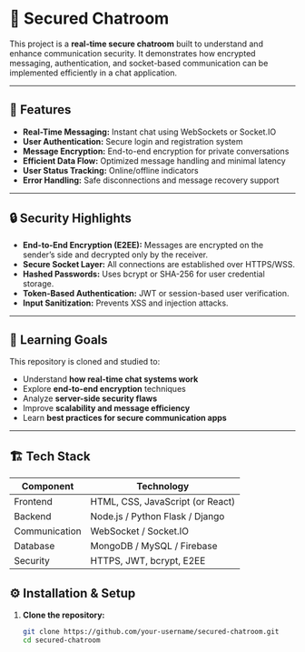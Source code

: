 # 🔐 Secured Chatroom

This project is a **real-time secure chatroom** built to understand and enhance communication security. It demonstrates how encrypted messaging, authentication, and socket-based communication can be implemented efficiently in a chat application.

---

## 🚀 Features

- **Real-Time Messaging:** Instant chat using WebSockets or Socket.IO  
- **User Authentication:** Secure login and registration system  
- **Message Encryption:** End-to-end encryption for private conversations  
- **Efficient Data Flow:** Optimized message handling and minimal latency  
- **User Status Tracking:** Online/offline indicators  
- **Error Handling:** Safe disconnections and message recovery support  

---

## 🔒 Security Highlights

- **End-to-End Encryption (E2EE):** Messages are encrypted on the sender’s side and decrypted only by the receiver.  
- **Secure Socket Layer:** All connections are established over HTTPS/WSS.  
- **Hashed Passwords:** Uses bcrypt or SHA-256 for user credential storage.  
- **Token-Based Authentication:** JWT or session-based user verification.  
- **Input Sanitization:** Prevents XSS and injection attacks.  

---

## 🧠 Learning Goals

This repository is cloned and studied to:
- Understand **how real-time chat systems work**
- Explore **end-to-end encryption** techniques
- Analyze **server-side security flaws**
- Improve **scalability and message efficiency**
- Learn **best practices for secure communication apps**

---

## 🏗️ Tech Stack

| Component | Technology |
|------------|-------------|
| Frontend | HTML, CSS, JavaScript (or React) |
| Backend | Node.js / Python Flask / Django |
| Communication | WebSocket / Socket.IO |
| Database | MongoDB / MySQL / Firebase |
| Security | HTTPS, JWT, bcrypt, E2EE |


## ⚙️ Installation & Setup

1. **Clone the repository:**
   ```bash
   git clone https://github.com/your-username/secured-chatroom.git
   cd secured-chatroom
